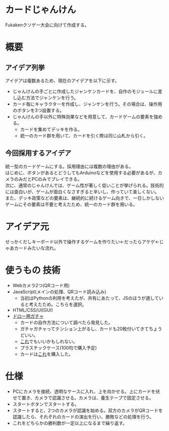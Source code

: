 # カードじゃんけん
Fukakenクソゲー大会に向けて作成する。
# 概要
## アイデア列挙
アイデアは複数あるため、現在のアイデアを以下に示す。
* じゃんけんの手ごとに作成したジャンケンカードを、自作のモジュールに差し込む方法でジャンケンを行う。
* カード毎にキャラクターを作成し、ジャンケンを行う。その場合は、操作用のボタンを3つ設置する。
* じゃんけんの手以外に特殊効果などを用意して、カードゲームの要素を強める。
  * カードを集めてデッキを作る。
  * 統一のカード群を用いて、カードを引く際は同じ山札から引く。
## 今回採用するアイデア
統一型のカードゲームにする。採用理由には複数の理由がある。  
はじめに、ボタンがあるとどうしてもArduinoなどを使用する必要があるが、カメラのみだとPCのみでプレイできる。  
次に、通常のじゃんけんでは、ゲーム性が著しく低いことが挙げられる。技術的には面白いが、ゲームが面白くなさすぎると辛いし、作っていて楽しくない。  
また、デッキ政策などの要素は、継続的に続けるゲーム向きで、一日しかしないゲームにその要素は不要と考えたため、統一のカード群を用いる。
# アイデア元
せっかくだしキーボード以外で操作するゲームを作りたい<-だったらアケゲ<-じゃあカードみたいな流れ。
# 使うもの 技術
* Webカメラ2つ(QRコード用)
* JavaScript(メインの処理、QRコード読み込み)
  * 当初はPythonの利用を考えたが、共有にあたって、JSのほうが適していると考えたため。こちらを選択。
* HTML/CSS/UI(GUI)
* [ドロー用ガチャ](https://www.amazon.co.jp/%E3%82%AE%E3%83%B3%E3%83%9D%E3%83%BC-%E3%81%98%E3%81%B6%E3%82%93%E3%81%A7%E3%81%A4%E3%81%8F%E3%82%8B-%E5%B7%A5%E4%BD%9C%E3%82%AD%E3%83%83%E3%83%88-%E3%82%AB%E3%83%BC%E3%83%89%E3%82%AC%E3%83%81%E3%83%A3-CG-KKW/dp/B07C1YKMXM/ref=asc_df_B07C1YKMXM/)
  * カードの自作方法について調べたら発見した。
  * ガチャガチャってテンション上がるし、カードも20枚付いてきてちょうどいい。
  * [これ](https://www.amazon.co.jp/hacomo-%E3%83%9A%E3%83%BC%E3%83%91%E3%83%BC%E3%82%AF%E3%83%A9%E3%83%95%E3%83%88-WOW-%E3%82%AB%E3%83%BC%E3%83%89%E8%B2%A9%E5%A3%B2%E6%A9%9F-4515/dp/B07TVLHYTL/ref=pb_allspark_dp_sims_pao_desktop_session_based_sccl_3_2/356-5572851-5911458)でもいいかもしれない。
  * プラスチックケース(100均で購入予定)
  * カードは[これ](https://www.amazon.co.jp/%E3%82%A8%E3%83%BC%E3%83%AF%E3%83%B3-%E3%83%9E%E3%83%AB%E3%83%81%E3%82%AB%E3%83%BC%E3%83%89-%E3%82%AD%E3%83%A3%E3%83%83%E3%82%B7%E3%83%A5%E3%82%AB%E3%83%BC%E3%83%89%E3%82%B5%E3%82%A4%E3%82%BA-100%E6%9E%9A%E5%88%86-51164/dp/B00DN0F0OA/)を購入した。
# 仕様
* PCにカメラを接続、透明なケースに入れ、上を向かせる。上にカードを伏せて置き、カメラで認識させる。カメラは、養生テープで固定させる。  
* スタートボタンでスタートする。
* スタートすると、2つのカメラが認識を始める。双方のカメラがQRコードを認識したら、それぞれのカードの演出を行い、勝敗などの処理を行う。
* これをどちらかの勝利数が一定以上になるまで繰り返す。